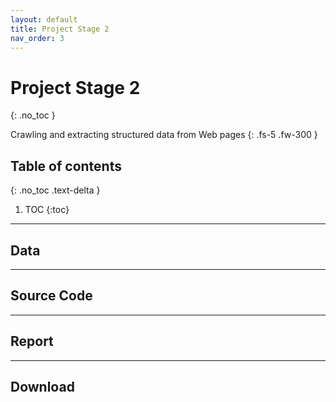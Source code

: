 ```yaml
---
layout: default
title: Project Stage 2
nav_order: 3
---
```


# Project Stage 2
{: .no_toc }

Crawling and extracting structured data from Web pages
{: .fs-5 .fw-300 }

## Table of contents
{: .no_toc .text-delta }

1. TOC
{:toc}

---

## Data

---

## Source Code

---

## Report

---

## Download
